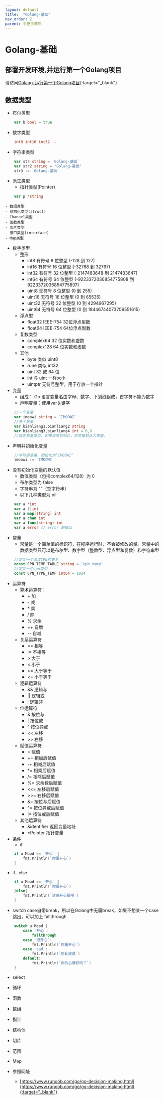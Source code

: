 ```yaml
---
layout: default
title:  "Golang-基础"
nav_order: 2
parent: 手把手教你
---
```


# Golang-基础
## 部署开发环境,并运行第一个Golang项目

请访问[Golang-运行第一个Golang项目](/posts/手把手教你/Golang-第一个Golang项目/){:target="_blank"}
## 数据类型

- 布尔类型
```go
    var b bool = true
```
- 数字类型
```go
    int8 int16 int32...
```
- 字符串类型
```go
    var str string = `Golang-基础`
    var str2 string = "Golang-基础"
    str3 := `Golang-基础`
```
- 派生类型
    - 指针类型(Pointer)
```go
    var p *string
```
    - 数组类型
    - 结构化类型(struct)
    - Channel类型
    - 函数类型
    - 切片类型
    - 接口类型(interface)
    - Map类型
- 数字类型
  - 整形
    - int8 有符号 8 位整型 (-128 到 127)
    - int16 有符号 16 位整型 (-32768 到 32767)
    - int32 有符号 32 位整型 (-2147483648 到 2147483647)
    - int64 有符号 64 位整型 (-9223372036854775808 到 9223372036854775807)
    - uint8 无符号 8 位整型 (0 到 255)
    - uint16 无符号 16 位整型 (0 到 65535)
    - uint32 无符号 32 位整型 (0 到 4294967295)
    - uint64 无符号 64 位整型 (0 到 18446744073709551615)
  - 浮点型
    - float32 IEEE-754 32位浮点型数
    - float64 IEEE-754 64位浮点型数
  - 复数类型
    - complex64 32 位实数和虚数
    - complex128 64 位实数和虚数
  - 其他
    - byte 类似 uint8 
    - rune 类似 int32
    - uint 32 或 64 位
    - int 与 uint 一样大小
    - uintptr 无符号整型，用于存放一个指针
- 变量
  - 组成： Go 语言变量名由字母、数字、下划线组成，首字符不能为数字
  - 声明变量：使用var关键字
```go
    //一个变量
    var imoowi string = `IMOOWI`
    //多个变量
    var bianliang1,bianliang2 string
    var bianliang3,bianliang4 int = 6,8
    //指定变量类型，如果没有初始化，则变量默认为零值。
```
  - 声明并初始化变量
```go
    //字符串变量，初始化为“IMOOWI”
    imoowi := `IMOOWI`
```
  - 没有初始化变量的默认值
    - 数值类型（包括complex64/128）为 0
    - 布尔类型为 false
    - 字符串为 ""（空字符串）
    - 以下几种类型为 nil:
```go
    var a *int
    var a []int
    var a map[string] int
    var a chan int
    var a func(string) int
    var a error // error 是接口
``` 
- 常量
  - 常量是一个简单值的标识符，在程序运行时，不会被修改的量。常量中的数据类型只可以是布尔型、数字型（整数型、浮点型和复数）和字符串型
```go
    //定义一个温度CPN的表名
    const CPN_TEMP_TABLE string = `cpn_temp`
    //定义一个cpn类型
    const CPN_TYPE_TEMP int64 = 1024
``` 
- 运算符
  - 算术运算符：
    - \+ 加 
    - \- 减 
    - \* 乘 
    - / 除 
    - % 求余 
    - ++ 自增 
    - -- 自减 
  - 关系运算符
    - == 相等
    - != 不相等
    - \> 大于
    - < 小于
    - \>= 大于等于
    - <= 小于等于
  - 逻辑运算符
    - && 逻辑与
    - \|\| 逻辑或
    - ! 逻辑非
  - 位运算符
    - & 按位与
    - \| 按位或
    - ^ 按位异或
    - << 左移
    - \>> 右移
  - 赋值运算符
    - = 赋值
    - += 相加后赋值
    - -+ 相减后赋值
    - *= 相乘后赋值
    - /= 相除后赋值
    - %= 求余数后赋值
    - <<= 左移后赋值
    - \>>= 右移后赋值
    - &= 按位与后赋值
    - ^= 按位异或后赋值
    - \|= 按位或后赋值
  - 其他运算符
    - &identifier 返回变量地址
    - *Pointer 指针变量
- 条件
  - if
```go
    if u.Mood == `开心` {
        fmt.Println(`你很开心`)
    }
``` 
  - if...else
```go
    if u.Mood == `开心` {
        fmt.Println(`你很开心`)
    }else{
        fmt.Println(`请敞开心扉吧`)
    }
``` 
  - switch case自带break，所以在Golang中无需break，如果不想某一个case跳出，可以加上 fallthrough 
```go
    switch u.Mood {
        case `开心`:
            fallthrough
        case `很开心`:
            fmt.Println(`你很开心`)
        case `sad`:
            fmt.Println(`你比较桑`)
        default:
            fmt.Println(`你的心情好吗？`)
    }
``` 
  - select
- 循环
- 函数
- 数组
- 指针
- 结构体
- 切片
- 范围
- Map



- 参照网址
  - [https://www.runoob.com/go/go-decision-making.html](https://www.runoob.com/go/go-decision-making.html){:target="_blank"}